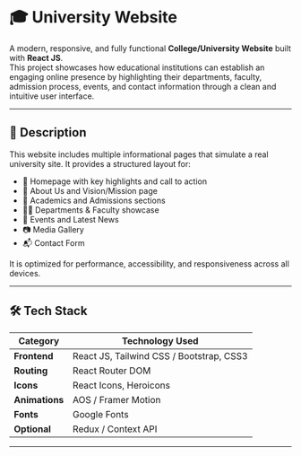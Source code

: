 # 🎓 University Website

A modern, responsive, and fully functional **College/University Website** built with **React JS**.  
This project showcases how educational institutions can establish an engaging online presence by highlighting their departments, faculty, admission process, events, and contact information through a clean and intuitive user interface.

---

## 📝 Description

This website includes multiple informational pages that simulate a real university site. It provides a structured layout for:

- 📌 Homepage with key highlights and call to action  
- 🏫 About Us and Vision/Mission page  
- 📝 Academics and Admissions sections  
- 🧑‍🏫 Departments & Faculty showcase  
- 📰 Events and Latest News  
- 📷 Media Gallery  
- 📬 Contact Form

It is optimized for performance, accessibility, and responsiveness across all devices.

---

## 🛠 Tech Stack

| Category       | Technology Used                         |
|----------------|------------------------------------------|
| **Frontend**   | React JS, Tailwind CSS / Bootstrap, CSS3 |
| **Routing**    | React Router DOM                         |
| **Icons**      | React Icons, Heroicons                   |
| **Animations** | AOS / Framer Motion                      |
| **Fonts**      | Google Fonts                             |
| **Optional**   | Redux / Context API                      |

---

